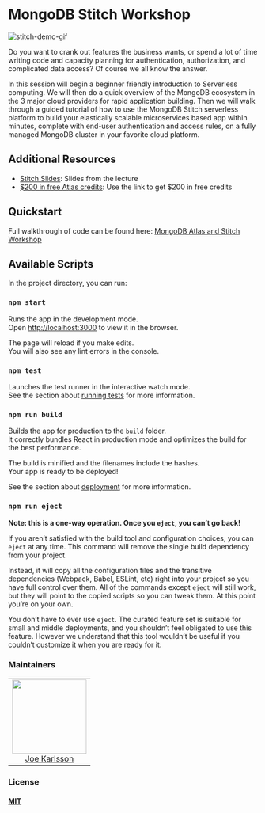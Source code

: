 # MongoDB Stitch Workshop

![stitch-demo-gif](https://user-images.githubusercontent.com/4650739/63880981-75310380-c994-11e9-9c91-f592b18c566c.png)

Do you want to crank out features the business wants, or spend a lot of time writing code and capacity planning for authentication, authorization, and complicated data access? Of course we all know the answer.

In this session will begin a beginner friendly introduction to Serverless computing. We will then do a quick overview of the MongoDB ecosystem in the 3 major cloud providers for rapid application building. Then we will walk through a guided tutorial of how to use the MongoDB Stitch serverless platform to build your elastically scalable microservices based app within minutes, complete with end-user authentication and access rules, on a fully managed MongoDB cluster in your favorite cloud platform.

## Additional Resources

- [Stitch Slides](https://speakerdeck.com/joekarlsson/a-gentle-introduction-to-building-serverless-apps-with-mongodb-stitch): Slides from the lecture
- [$200 in free Atlas credits](bit.ly/serverlessMN): Use the link to get $200 in free credits

## Quickstart

Full walkthrough of code can be found here: [MongoDB Atlas and Stitch Workshop](https://github.com/JoeKarlsson/stitch-workshop-exercise/blob/master/stitch-workshop-student.pdf)

## Available Scripts

In the project directory, you can run:

### `npm start`

Runs the app in the development mode.<br>
Open [http://localhost:3000](http://localhost:3000) to view it in the browser.

The page will reload if you make edits.<br>
You will also see any lint errors in the console.

### `npm test`

Launches the test runner in the interactive watch mode.<br>
See the section about [running tests](#running-tests) for more information.

### `npm run build`

Builds the app for production to the `build` folder.<br>
It correctly bundles React in production mode and optimizes the build for the best performance.

The build is minified and the filenames include the hashes.<br>
Your app is ready to be deployed!

See the section about [deployment](#deployment) for more information.

### `npm run eject`

**Note: this is a one-way operation. Once you `eject`, you can’t go back!**

If you aren’t satisfied with the build tool and configuration choices, you can `eject` at any time. This command will remove the single build dependency from your project.

Instead, it will copy all the configuration files and the transitive dependencies (Webpack, Babel, ESLint, etc) right into your project so you have full control over them. All of the commands except `eject` will still work, but they will point to the copied scripts so you can tweak them. At this point you’re on your own.

You don’t have to ever use `eject`. The curated feature set is suitable for small and middle deployments, and you shouldn’t feel obligated to use this feature. However we understand that this tool wouldn’t be useful if you couldn’t customize it when you are ready for it.

### Maintainers

<table>
  <tbody>
    <tr>
      <td align="center">
        <img width="150 height="150"
        src="https://avatars.githubusercontent.com/JoeKarlsson?v=3">
        <br />
        <a href="https://github.com/JoeKarlsson">Joe Karlsson</a>
      </td>
    <tr>
  <tbody>
</table>

### License

#### [MIT](./LICENSE)
